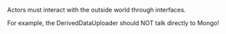 Actors must interact with the outside world through interfaces.

For example, the DerivedDataUploader should NOT talk directly to Mongo!
